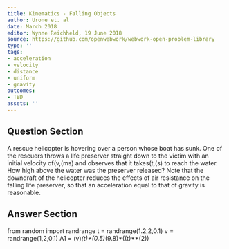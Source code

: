 ```yaml
---
title: Kinematics - Falling Objects
author: Urone et. al
date: March 2018
editor: Wynne Reichheld, 19 June 2018
source: https://github.com/openwebwork/webwork-open-problem-library
type: ''
tags:
- acceleration
- velocity
- distance
- uniform
- gravity
outcomes:
- TBD
assets: ''
---
```


## Question Section 

A rescue helicopter is hovering over a person whose boat has sunk. One of the rescuers throws a life preserver straight down to the victim with an initial velocity of(v,(ms) and observes that it takes(t,(s) to reach the water. How high above the water was the preserver released? Note that the downdraft of the helicopter reduces the effects of air resistance on the falling life preserver, so that an acceleration equal to that of gravity is reasonable.

## Answer Section

from random import randrange
t = randrange(1.2,2,0.1)
v = randrange(1,2,0.1)
A1 = (v)*(t)+(0.5)*(9.8)*((t)**(2))